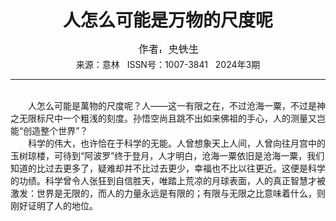 # <center>人怎么可能是万物的尺度呢</center>

<div align=center><img src="https://raw.githubusercontent.com/leaguecn/magazines/main/img_authors/%25d7%25f7%25d5%25df%25a3%25ba%25ca%25b7%25cc%25fa%25c9%25fa.jpg"></div>

<center>来源：意林   ISSN号：1007-3841   2024年3期</center>

* * *

<br>　　人怎么可能是萬物的尺度呢？人——这一有限之在，不过沧海一粟，不过是神之无限标尺中一个粗浅的刻度。孙悟空尚且跳不出如来佛祖的手心，人的测量又岂能“创造整个世界”？  
　　科学的伟大，也许恰在于科学的无能。人曾想象天上人间，人曾向往月宫中的玉树琼楼，可待到“阿波罗”终于登月，人才明白，沧海一粟依旧是沧海一粟，我们知道的比过去更多了，疑难却并不比过去更少，幸福也不比以往更近。这便是科学的功绩。科学曾令人张狂到自信胜天，唯踏上荒凉的月球表面，人的真正智慧才被激发：世界是无限的，而人的力量永远是有限的；有限与无限之比意味着什么，则刚好证明了人的地位。
